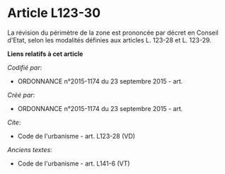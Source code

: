 # Article L123-30

La révision du périmètre de la zone est prononcée par décret en Conseil d'Etat, selon les modalités définies aux articles L.
123-28 et L. 123-29.

**Liens relatifs à cet article**

_Codifié par_:

  - ORDONNANCE n°2015-1174 du 23 septembre 2015 - art.

_Créé par_:

  - ORDONNANCE n°2015-1174 du 23 septembre 2015 - art.

_Cite_:

  - Code de l'urbanisme - art. L123-28 (VD)

_Anciens textes_:

  - Code de l'urbanisme - art. L141-6 (VT)
